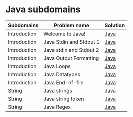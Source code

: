 # Java subdomains

| Subdomains | Problem name | Solution |
|--------------|-------------------|-------------------------------------|
| Introduction | Welcome to Java! | [Java](Introduction/001/solution.java) |
| Introduction | Java Stdin and Stdout 1 | [Java](Introduction/002/solution.java) |
| Introduction | Java stdin and Stdout 2 | [Java](Introduction/003/solution.java) |
| Introduction | Java Output Formatting | [Java](Introduction/004/solution.java) |
| Introduction | Java Loops | [Java](Introduction/005/Solution.java) | 
| Introduction | Java Datatypes | [Java](Introduction/006/Solution.java) | 
| Introduction | Java End-of-file | [Java](Introduction/007/Solution.java) | 
| String | Java strings | [Java](Strings/001/Solution.java) | 
| String | Java string token | [Java](Strings/002/Solution.java) | 
| String | Java Regex | [Java](Strings/003/Solution.java) | 